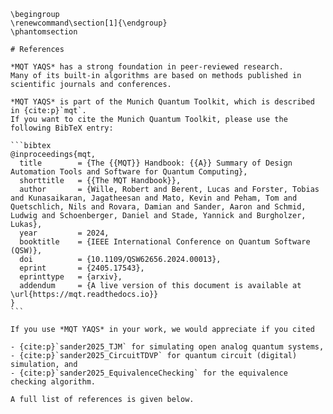 ```{raw} latex
\begingroup
\renewcommand\section[1]{\endgroup}
\phantomsection
```

````{only} html
# References

*MQT YAQS* has a strong foundation in peer‑reviewed research.
Many of its built‑in algorithms are based on methods published in scientific journals and conferences.

*MQT YAQS* is part of the Munich Quantum Toolkit, which is described in {cite:p}`mqt`.
If you want to cite the Munich Quantum Toolkit, please use the following BibTeX entry:

```bibtex
@inproceedings{mqt,
  title        = {The {{MQT}} Handbook: {{A}} Summary of Design Automation Tools and Software for Quantum Computing},
  shorttitle   = {{The MQT Handbook}},
  author       = {Wille, Robert and Berent, Lucas and Forster, Tobias and Kunasaikaran, Jagatheesan and Mato, Kevin and Peham, Tom and Quetschlich, Nils and Rovara, Damian and Sander, Aaron and Schmid, Ludwig and Schoenberger, Daniel and Stade, Yannick and Burgholzer, Lukas},
  year         = 2024,
  booktitle    = {IEEE International Conference on Quantum Software (QSW)},
  doi          = {10.1109/QSW62656.2024.00013},
  eprint       = {2405.17543},
  eprinttype   = {arxiv},
  addendum     = {A live version of this document is available at \url{https://mqt.readthedocs.io}}
}
```

If you use *MQT YAQS* in your work, we would appreciate if you cited

- {cite:p}`sander2025_TJM` for simulating open analog quantum systems,
- {cite:p}`sander2025_CircuitTDVP` for quantum circuit (digital) simulation, and 
- {cite:p}`sander2025_EquivalenceChecking` for the equivalence checking algorithm.

A full list of references is given below.
````

```{bibliography}

```
